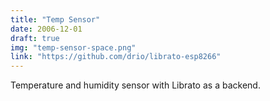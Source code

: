 ```yaml
---
title: "Temp Sensor"
date: 2006-12-01
draft: true
img: "temp-sensor-space.png"
link: "https://github.com/drio/librato-esp8266"
---
```


Temperature and humidity sensor with Librato as a backend.
